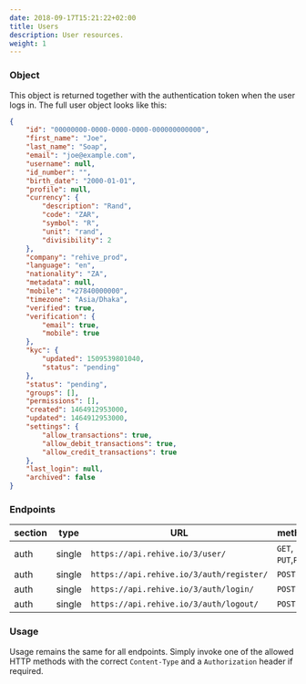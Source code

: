 ```yaml
---
date: 2018-09-17T15:21:22+02:00
title: Users
description: User resources.
weight: 1
---
```


### Object

This object is returned together with the authentication token when the user logs in. The full user object looks like this:

```json
{
    "id": "00000000-0000-0000-0000-000000000000",
    "first_name": "Joe",
    "last_name": "Soap",
    "email": "joe@example.com",
    "username": null,
    "id_number": "",
    "birth_date": "2000-01-01",
    "profile": null,
    "currency": {
        "description": "Rand",
        "code": "ZAR",
        "symbol": "R",
        "unit": "rand",
        "divisibility": 2
    },
    "company": "rehive_prod",
    "language": "en",
    "nationality": "ZA",
    "metadata": null,
    "mobile": "+27840000000",
    "timezone": "Asia/Dhaka",
    "verified": true,
    "verification": {
        "email": true,
        "mobile": true
    },
    "kyc": {
        "updated": 1509539801040,
        "status": "pending"
    },
    "status": "pending",
    "groups": [],
    "permissions": [],
    "created": 1464912953000,
    "updated": 1464912953000,
    "settings": {
        "allow_transactions": true,
        "allow_debit_transactions": true,
        "allow_credit_transactions": true
    },
    "last_login": null,
    "archived": false
}
```

### Endpoints

section | type| URL | methods
---|---|---|---
auth | single | `https://api.rehive.io/3/user/` | `GET`, `PUT`,`PATCH`
auth | single | `https://api.rehive.io/3/auth/register/` | `POST`
auth | single | `https://api.rehive.io/3/auth/login/` | `POST`
auth | single | `https://api.rehive.io/3/auth/logout/` | `POST`


### Usage

Usage remains the same for all endpoints. Simply invoke one of the allowed HTTP methods with the correct `Content-Type` and a `Authorization` header if required.
